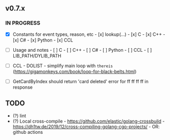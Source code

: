 ## v0.7.x

### IN PROGRESS

- [x] Constants for event types, reason, etc
      - [x] lookup(...)
            - [x] C
            - [x] C++
            - [x] C#
            - [x] Python
            - [x] CCL

- [ ] Usage and notes
      - [ ] C
      - [ ] C++
      - [ ] C#
      - [ ] Python
      - [ ] CCL
      - [ ] LIB_PATH/DYLIB_PATH

- [ ] CCL
      - DOLIST
      - simplify main loop with `thereis` (https://gigamonkeys.com/book/loop-for-black-belts.html)

- [ ] GetCardByIndex should return 'card deleted' error for ff ff ff ff in response

## TODO

- (?) lint
- (?) Local cross-compile
      - https://github.com/elastic/golang-crossbuild
      - https://dh1tw.de/2019/12/cross-compiling-golang-cgo-projects/
      - OR: github actions

